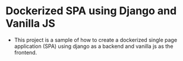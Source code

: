 # Dockerized SPA using Django and Vanilla JS

- This project is a sample of how to create a dockerized single page application (SPA) using django as a backend and vanilla js as the frontend.
